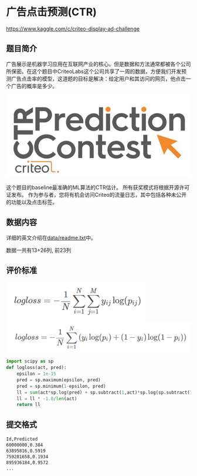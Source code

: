
# 广告点击预测(CTR)

https://www.kaggle.com/c/criteo-display-ad-challenge

## 题目简介

广告展示是机器学习应用在互联网产业的核心。但是数据和方法通常都被各个公司所保密。在这个题目中CriteoLabs这个公司共享了一周的数据，方便我们开发预测广告点击率的模型，这道题的目标是解决：给定用户和其访问的网页，他点击一个广告的概率是多少。

![image](img/title.jpg)

这个题目的baseline最准确的ML算法的CTR估计。 所有获奖模式将根据开源许可证发布。 作为参与者，您将有机会访问Criteo的流量日志，其中包括各种未公开的功能以及点击标签。

## 数据内容

详细的英文介绍在[data/readme.txt](data/readme.txt)中。

数据一共有13+26列, 前23列

## 评价标准
![image](img/logloss.png)
![image](img/logloss_a.png)
```python
import scipy as sp
def logloss(act, pred):
    epsilon = 1e-15
    pred = sp.maximum(epsilon, pred)
    pred = sp.minimum(1-epsilon, pred)
    ll = sum(act*sp.log(pred) + sp.subtract(1,act)*sp.log(sp.subtract(1,pred)))
    ll = ll * -1.0/len(act)
    return ll
```

## 提交格式

```
Id,Predicted
60000000,0.384
63895816,0.5919
759281658,0.1934
895936184,0.9572
...
```
